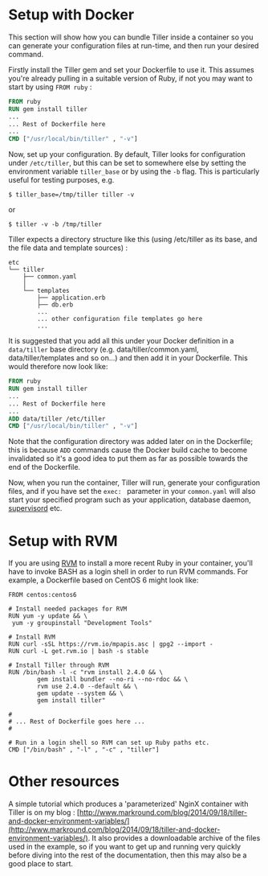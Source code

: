 # Setup with Docker

This section will show how you can bundle Tiller inside a container so you can generate your configuration files at run-time, and then run your desired command.

Firstly install the Tiller gem and set your Dockerfile to use it. This assumes you're already pulling in a suitable version of Ruby, if not you may want to start by using `FROM ruby` :

```dockerfile
FROM ruby
RUN gem install tiller
...
... Rest of Dockerfile here
...
CMD ["/usr/local/bin/tiller" , "-v"]
```

Now, set up your configuration. By default, Tiller looks for configuration under `/etc/tiller`, but this can be set to somewhere else by setting the environment variable `tiller_base` or by using the `-b` flag. This is particularly useful for testing purposes, e.g.

	$ tiller_base=/tmp/tiller tiller -v
	
or

	$ tiller -v -b /tmp/tiller

Tiller expects a directory structure like this (using /etc/tiller as its base, and the file data and template sources) :

	etc
	└── tiller
	    ├── common.yaml
	    │
	    └── templates
	        ├── application.erb
	        ├── db.erb
	        ...
	        ... other configuration file templates go here
	        ...

It is suggested that you add all this under your Docker definition in a `data/tiller` base directory (e.g. data/tiller/common.yaml, data/tiller/templates and so on...) and then add it in your Dockerfile. This would therefore now look like:

```dockerfile
FROM ruby
RUN gem install tiller
...
... Rest of Dockerfile here
...
ADD data/tiller /etc/tiller
CMD ["/usr/local/bin/tiller" , "-v"]
```

Note that the configuration directory was added later on in the Dockerfile; this is because `ADD` commands cause the Docker build cache to become invalidated so it's a good idea to put them as far as possible towards the end of the Dockerfile.

Now, when you run the container, Tiller will run, generate your configuration files, and if you have set the `exec: ` parameter in your `common.yaml` will also start your specified program such as your application, database daemon, [supervisord](http://supervisord/org) etc.

# Setup with RVM
If you are using [RVM](http://rvm.io) to install a more recent Ruby in your container, you'll have to invoke BASH as a login shell in order to run RVM commands. For example, a Dockerfile based on CentOS 6 might look like:

```
FROM centos:centos6

# Install needed packages for RVM
RUN yum -y update && \
 yum -y groupinstall "Development Tools"

# Install RVM
RUN curl -sSL https://rvm.io/mpapis.asc | gpg2 --import -
RUN curl -L get.rvm.io | bash -s stable

# Install Tiller through RVM
RUN /bin/bash -l -c "rvm install 2.4.0 && \
        gem install bundler --no-ri --no-rdoc && \
        rvm use 2.4.0 --default && \
        gem update --system && \
        gem install tiller"

#
# ... Rest of Dockerfile goes here ...
#

# Run in a login shell so RVM can set up Ruby paths etc.
CMD ["/bin/bash" , "-l" , "-c" , "tiller"]

```

# Other resources
A simple tutorial which produces a 'parameterized' NginX container with Tiller is on my blog : [http://www.markround.com/blog/2014/09/18/tiller-and-docker-environment-variables/](http://www.markround.com/blog/2014/09/18/tiller-and-docker-environment-variables/). It also provides a downloadable archive of the files used in the example, so if you want to get up and running very quickly before diving into the rest of the documentation, then this may also be a good place to start.